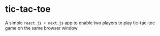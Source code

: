 # tic-tac-toe
A simple `react.js + next.js` app to enable two players to play tic-tac-toe game on the same browser window
